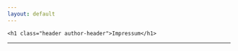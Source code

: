 ```yaml
---
layout: default
---
```


<div class="container-fluid index">
  <div class="row index all-posts">

    <h1 class="header author-header">Impressum</h1>
   
  </div>
</div>

<hr class="search-hr" />



